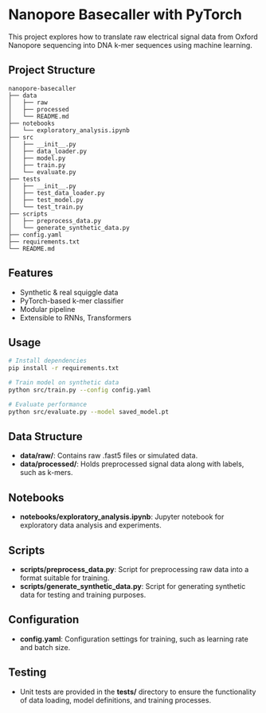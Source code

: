 # Nanopore Basecaller with PyTorch 

This project explores how to translate raw electrical signal data from Oxford Nanopore sequencing into DNA k-mer sequences using machine learning.

## Project Structure
```
nanopore-basecaller
├── data
│   ├── raw
│   ├── processed
│   └── README.md
├── notebooks
│   └── exploratory_analysis.ipynb
├── src
│   ├── __init__.py
│   ├── data_loader.py
│   ├── model.py
│   ├── train.py
│   └── evaluate.py
├── tests
│   ├── __init__.py
│   ├── test_data_loader.py
│   ├── test_model.py
│   └── test_train.py
├── scripts
│   ├── preprocess_data.py
│   └── generate_synthetic_data.py
├── config.yaml
├── requirements.txt
└── README.md
```

## Features
- Synthetic & real squiggle data
- PyTorch-based k-mer classifier
- Modular pipeline
- Extensible to RNNs, Transformers

## Usage
```bash
# Install dependencies
pip install -r requirements.txt

# Train model on synthetic data
python src/train.py --config config.yaml

# Evaluate performance
python src/evaluate.py --model saved_model.pt
```

## Data Structure
- **data/raw/**: Contains raw .fast5 files or simulated data.
- **data/processed/**: Holds preprocessed signal data along with labels, such as k-mers.

## Notebooks
- **notebooks/exploratory_analysis.ipynb**: Jupyter notebook for exploratory data analysis and experiments.

## Scripts
- **scripts/preprocess_data.py**: Script for preprocessing raw data into a format suitable for training.
- **scripts/generate_synthetic_data.py**: Script for generating synthetic data for testing and training purposes.

## Configuration
- **config.yaml**: Configuration settings for training, such as learning rate and batch size.

## Testing
- Unit tests are provided in the **tests/** directory to ensure the functionality of data loading, model definitions, and training processes.